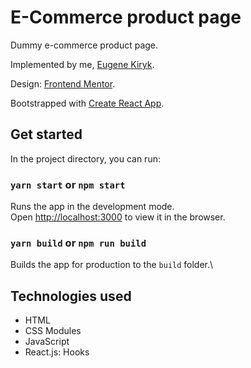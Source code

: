 # E-Commerce product page

Dummy e-commerce product page.

Implemented by me, [Eugene Kiryk](https://github.com/eugenekiryk).

Design: [Frontend Mentor](https://www.frontendmentor.io).

Bootstrapped with [Create React App](https://github.com/facebook/create-react-app).

## Get started

In the project directory, you can run:

### `yarn start` or `npm start`

Runs the app in the development mode.\
Open [http://localhost:3000](http://localhost:3000) to view it in the browser.

### `yarn build` or `npm run build`

Builds the app for production to the `build` folder.\

## Technologies used

- HTML
- CSS Modules
- JavaScript
- React.js: Hooks
